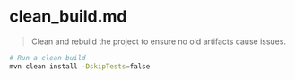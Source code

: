 # clean_build.md

> Clean and rebuild the project to ensure no old artifacts cause issues.

```bash
# Run a clean build
mvn clean install -DskipTests=false
